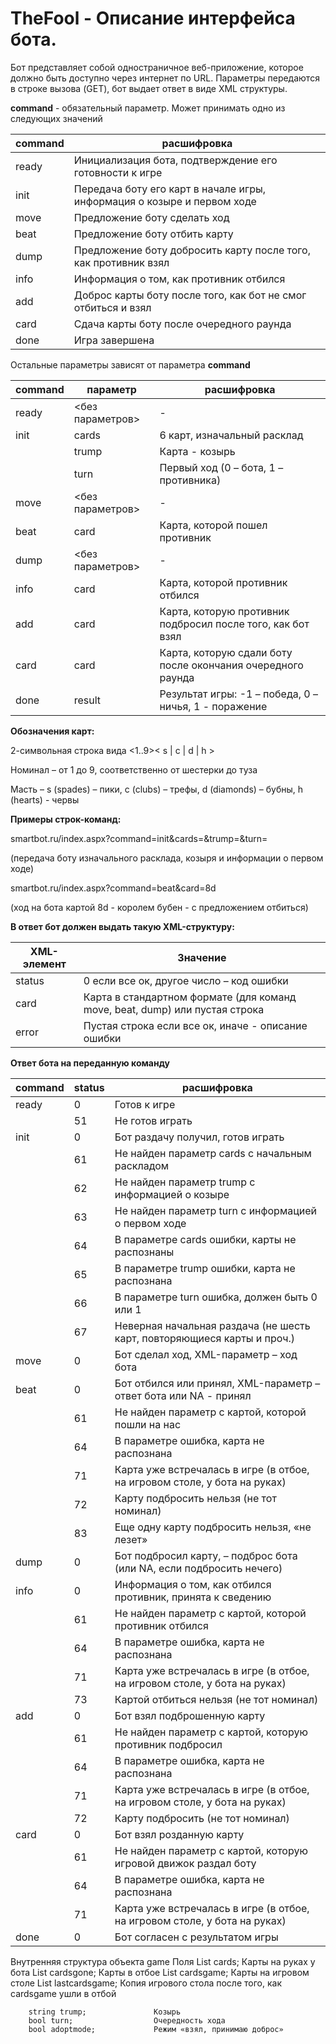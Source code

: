# TheFool - Описание интерфейса бота.
Бот представляет собой одностраничное веб-приложение, которое должно быть доступно через интернет по URL. Параметры передаются в строке вызова (GET), бот выдает ответ в виде XML структуры.

**command**	- обязательный параметр. Может принимать одно из следующих значений

| command | расшифровка |
| --- | --- |
| ready	| Инициализация бота, подтверждение его готовности к игре | 
| init	| Передача боту его карт в начале игры, информация о козыре и первом ходе  | 
| move	| Предложение боту сделать ход | 
| beat	| Предложение боту отбить карту | 
| dump	| Предложение боту добросить карту после того, как противник взял | 
| info	| Информация о том, как противник отбился | 
| add	| Доброс карты боту после того, как бот не смог отбиться и взял | 
| card	| Сдача карты боту после очередного раунда | 
| done	| Игра завершена | 

Остальные параметры зависят от параметра **command**

| command | параметр | расшифровка |
| --- | --- | --- |
| ready	 | <без параметров>	 | - | 
|  init	 | cards | 6 карт, изначальный расклад |
|  | trump | Карта - козырь |
|   | turn	 | Первый ход (0 – бота, 1 – противника) | 
| move	| <без параметров>	| - | 
| beat	| card	| Карта, которой пошел противник | 
| dump	| <без параметров>	| - | 
| info	| card	| Карта, которой противник отбился |  
| add	| card	| Карта, которую противник подбросил после того, как бот взял | 
| card	| card	| Карта, которую сдали боту после окончания очередного раунда | 
| done	| result	| Результат игры: -1 – победа, 0 – ничья, 1 - поражение | 

**Обозначения карт:**

2-символьная строка вида  <1..9>< s | c | d | h >

Номинал – от 1 до 9, соответственно от шестерки до туза

Масть – s (spades) – пики, c (clubs) – трефы, d (diamonds) – бубны, h (hearts) - червы

**Примеры строк-команд:**

smartbot.ru/index.aspx?command=init&cards=&trump=&turn=

(передача боту изначального расклада, козыря и информации о первом ходе) 

smartbot.ru/index.aspx?command=beat&card=8d

(ход на бота картой 8d - королем бубен - с предложением отбиться)

**В ответ бот должен выдать такую XML-структуру:**


| XML-элемент | Значение |
| --- | --- |
| status	| 0 если все ок, другое число – код ошибки | 
| card	| Карта в стандартном формате (для команд move, beat, dump) или пустая строка | 
| error	| Пустая строка если все ок, иначе - описание ошибки |  


**Ответ бота на переданную команду**

| command | status | расшифровка |
| --- | --- |--- |
| ready | 0 | Готов к игре | 
|    | 51 | Не готов играть | 
|  init | 0 | Бот раздачу получил, готов играть | 
|    | 61 | Не найден параметр cards с начальным раскладом | 
|   | 62 | Не найден параметр trump c информацией о козыре | 
|   | 63 | Не найден параметр turn c информацией о первом ходе | 
|   | 64 | В параметре cards ошибки, карты не распознаны | 
|   | 65 | В параметре trump ошибки, карта не распознана | 
|   | 66 | В параметре turn ошибка, должен быть 0 или 1 | 
|   | 67 | Неверная начальная раздача (не шесть карт, повторяющиеся карты и проч.) | 
| move | 0 | Бот сделал ход, XML-параметр <card> – ход бота | 
| beat | 0 | Бот отбился или принял, XML-параметр <card> – ответ бота или NA - принял | 
|   | 61 | Не найден параметр <card> с картой, которой пошли на нас | 
|   | 64 | В параметре <card> ошибка, карта не распознана | 
|   | 71 | Карта <card> уже встречалась в игре (в отбое, на игровом столе, у бота на руках) | 
|   | 72 | Карту <card> подбросить нельзя (не тот номинал) | 
|   | 83 | Еще одну карту подбросить нельзя, «не лезет» | 
| dump | 0 | Бот подбросил карту, <card> – подброс бота (или NA, если подбросить нечего) | 
| info | 0 | Информация о том, как отбился противник, принята к сведению | 
|   | 61 | Не найден параметр <card> с картой, которой противник отбился | 
|   | 64 | В параметре <card> ошибка, карта не распознана | 
|   | 71 | Карта <card> уже встречалась в игре (в отбое, на игровом столе, у бота на руках) | 
|   | 73 | Картой <card> отбиться нельзя (не тот номинал) | 
| add | 0 | Бот взял подброшенную карту | 
|   | 61 | Не найден параметр <card> с картой, которую противник подбросил | 
|   | 64 | В параметре <card> ошибка, карта не распознана | 
|   | 71 | Карта <card> уже встречалась в игре (в отбое, на игровом столе, у бота на руках) | 
|   | 72 | Карту <card> подбросить (не тот номинал) | 
| card | 0 | Бот взял розданную карту | 
|   | 61 | Не найден параметр <card> с картой, которую игровой движок раздал боту | 
|   | 64 | В параметре <card> ошибка, карта не распознана | 
|   | 71 | Карта <card> уже встречалась в игре (в отбое, на игровом столе, у бота на руках) | 
| done | 0 | Бот согласен с результатом игры | 



Внутренняя структура объекта game
Поля
        List<string> cards;				Карты на руках у бота
        List<string> cardsgone;			Карты в отбое
        List<string> cardsgame;			Карты на игровом столе
        List<string> lastcardsgame;		Копия игрового стола после того, как cardsgame ушли в отбой

        string trump;				Козырь
        bool turn;					Очередность хода
        bool adoptmode;				Режим «взял, принимаю доброс»
